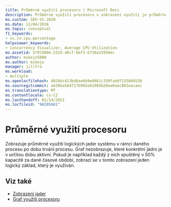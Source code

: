 ```yaml
---
title: Průměrné využití procesoru | Microsoft Docs
description: Průměrné využití procesoru v zobrazení využití je průměrné využití logických jader systému v průběhu po dobu trvání procesu.
ms.custom: SEO-VS-2020
ms.date: 11/04/2016
ms.topic: conceptual
f1_keywords:
- vs.cv.cpu.percentage
helpviewer_keywords:
- Concurrency Visualizer, Average CPU Utilization
ms.assetid: 5797d004-2325-46cf-bbf3-6739a15958ec
author: mikejo5000
ms.author: mikejo
manager: jillfra
ms.workload:
- multiple
ms.openlocfilehash: 4028dc413bd6ae6b9e9861c339faddf1550d4530
ms.sourcegitcommit: a436ba564717b992eb1984b28ea0aec801eacaec
ms.translationtype: MT
ms.contentlocale: cs-CZ
ms.lasthandoff: 01/14/2021
ms.locfileid: "98205681"
---
```

# <a name="average-cpu-utilization"></a>Průměrné využití procesoru
Zobrazuje průměrné využití logických jader systému v rámci daného procesu po dobu trvání procesu. Graf nezobrazuje, které konkrétní jádro je v určitou dobu aktivní. Pokud je například každý z nich spuštěný v 50% kapacitě za dané časové období, zobrazí se v tomto zobrazení jeden logický základ, který je využíván.

## <a name="see-also"></a>Viz také
- [Zobrazení jader](../profiling/cores-view.md)
- [Graf využití procesoru](../profiling/cpu-utilization-graph.md)